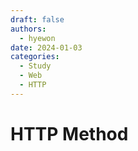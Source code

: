 ```yaml
---
draft: false
authors:
  - hyewon
date: 2024-01-03
categories:
  - Study
  - Web
  - HTTP
---
```

# HTTP Method
<!-- more -->

